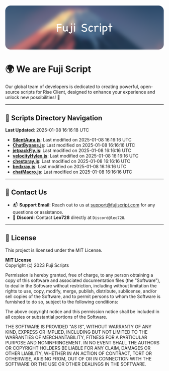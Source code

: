 ![Banner](.github/b.webp)

# 🌍 **We are Fuji Script**

Our global team of developers is dedicated to creating powerful, open-source scripts for Rise Client, designed to enhance your experience and unlock new possibilities! 🌟

---
<!-- SCRIPTS_NAVIGATION_START -->
## 📂 **Scripts Directory Navigation**

**Last Updated**: 2025-01-08 16:16:18 UTC

- **[SilentAura.js](scripts/SilentAura.js)**: Last modified on 2025-01-08 16:16:16 UTC
- **[ChatBypass.js](scripts/ChatBypass.js)**: Last modified on 2025-01-08 16:16:16 UTC
- **[jetpackFly.js](scripts/jetpackFly.js)**: Last modified on 2025-01-08 16:16:16 UTC
- **[velocityHylex.js](scripts/velocityHylex.js)**: Last modified on 2025-01-08 16:16:16 UTC
- **[chestxray.js](scripts/chestxray.js)**: Last modified on 2025-01-08 16:16:16 UTC
- **[bedxray.js](scripts/bedxray.js)**: Last modified on 2025-01-08 16:16:16 UTC
- **[chatMacro.js](scripts/chatMacro.js)**: Last modified on 2025-01-08 16:16:16 UTC

<!-- SCRIPTS_NAVIGATION_END -->

---

## 💬 **Contact Us**  
- 📬 **Support Email**: Reach out to us at [support@fujiscript.com](mailto:support@fujiscript.com) for any questions or assistance.  
- 💬 **Discord**: Contact **Leo728** directly at `Discord@leo728`.

---

## 📜 **License**

This project is licensed under the MIT License.  

**MIT License**  
Copyright (c) 2023 Fuji Scripts  

Permission is hereby granted, free of charge, to any person obtaining a copy of this software and associated documentation files (the "Software"), to deal in the Software without restriction, including without limitation the rights to use, copy, modify, merge, publish, distribute, sublicense, and/or sell copies of the Software, and to permit persons to whom the Software is furnished to do so, subject to the following conditions:  

The above copyright notice and this permission notice shall be included in all copies or substantial portions of the Software.  

THE SOFTWARE IS PROVIDED "AS IS", WITHOUT WARRANTY OF ANY KIND, EXPRESS OR IMPLIED, INCLUDING BUT NOT LIMITED TO THE WARRANTIES OF MERCHANTABILITY, FITNESS FOR A PARTICULAR PURPOSE AND NONINFRINGEMENT. IN NO EVENT SHALL THE AUTHORS OR COPYRIGHT HOLDERS BE LIABLE FOR ANY CLAIM, DAMAGES OR OTHER LIABILITY, WHETHER IN AN ACTION OF CONTRACT, TORT OR OTHERWISE, ARISING FROM, OUT OF OR IN CONNECTION WITH THE SOFTWARE OR THE USE OR OTHER DEALINGS IN THE SOFTWARE.  
